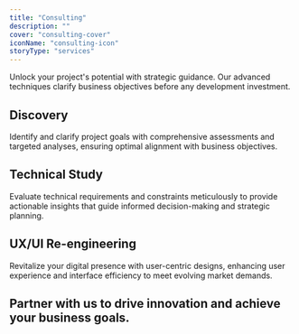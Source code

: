 ```yaml
---
title: "Consulting"
description: ""
cover: "consulting-cover"
iconName: "consulting-icon"
storyType: "services"
---
```


Unlock your project's potential with strategic guidance. Our advanced techniques clarify business objectives before any development investment.

## Discovery

Identify and clarify project goals with comprehensive assessments and targeted analyses, ensuring optimal alignment with business objectives.

## Technical Study

Evaluate technical requirements and constraints meticulously to provide actionable insights that guide informed decision-making and strategic planning.

## UX/UI Re-engineering

Revitalize your digital presence with user-centric designs, enhancing user experience and interface efficiency to meet evolving market demands.

## Partner with us to drive innovation and achieve your business goals.
